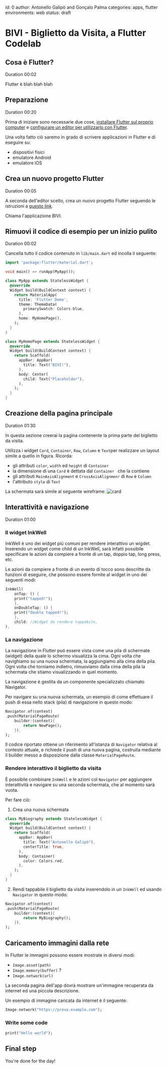 id: 0
author: Antonello Galipò and Gonçalo Palma
categories: apps, flutter
environments: web
status: draft

# BIVI - Biglietto da Visita, a Flutter Codelab

## Cosa è Flutter?
Duration 00:02

Flutter è blah blah blah

## Preparazione
Duration 00:20

Prima di iniziare sono necessarie due cose, [installare Flutter sul proprio computer](https://flutter.dev/docs/get-started/install) e [configurare un editor per utilizzarlo con Flutter](https://flutter.dev/docs/get-started/editor).

Una volta fatto ciò saremo in grado di scrivere applicazioni in Flutter e di eseguire su:
* dispositivi fisici 
* emulatore Android
* emulatore iOS

## Crea un nuovo progetto Flutter
Duration 00:05

A seconda dell'editor scelto, crea un nuovo progetto Flutter seguendo le istruzioni a [questo link](https://flutter.dev/docs/get-started/test-drive).

Chiama l'applicazione BIVI.

## Rimuovi il codice di esempio per un inizio pulito
Duration 00:02

Cancella tutto il codice contenuto in `lib/main.dart` ed incolla il seguente:

``` dart
import 'package:flutter/material.dart';

void main() => runApp(MyApp());

class MyApp extends StatelessWidget {
  @override
  Widget build(BuildContext context) {
    return MaterialApp(
      title: 'Flutter Demo',
      theme: ThemeData(
        primarySwatch: Colors.blue,
      ),
      home: MyHomePage(),
    );
  }
}

class MyHomePage extends StatelessWidget {
  @override
  Widget build(BuildContext context) {
    return Scaffold(
      appBar: AppBar(
        title: Text("BIVI!"),
      ),
      body: Center(
        child: Text("Placeholder"),
      ),
    );
  }
}
```

## Creazione della pagina principale
Duration 01:30

In questa sezione creerai la pagina contenente la prima parte del biglietto da visita.

Utilizza i widget `Card`, `Container`, `Row`, `Column` e `Text`per realizzare un layout simile a quello in figura.
Ricorda:
- gli attributi `color`, `width` ed `height` di `Container`
- la dimensione di una `Card` è dettata dal `Container ` che la contiene
- gli attributi `MainAxisAlignment` e `CrossAxisAlignmenr` di `Row` e `Column`
- l'attributo `style` di `Text`

La schermata sarà simile al seguente wireframe:
![card](./card.jpg)

## Interattività e navigazione
Duration 01:00

### Il widget InkWell
InkWell è uno dei widget piú comuni per rendere interattivo un wigdet. 
Inserendo un widget come child di un InkWell, sarà infatti possibile specificare le azioni da compiere a fronte di un tap, doppio tap, long press, etc.

Le azioni da compiere a fronte di un evento di tocco sono descritte da funzioni di eseguire, che possono essere fornite al widget in uno dei seguenti modi:

``` dart
InkWell(
    onTap: () {
    print("tapped!");
    },
    onDoubleTap: () {
    print("double tapped!");
    },
    child: //Widget da rendere tappabile,
),
```

### La navigazione
La navigazione in Flutter puó essere vista come una pila di schermate (widget) della quale lo schermo visualizza la cima.
Ogni volta che navighiamo su una nuova schermata, la aggiungiamo alla cima della pila. Ogni volta che torniamo indietro, rimuoviamo dalla cima della pila la schermata che stiamo visualizzando in quel momento.

La navigazione è gestita da un componente specializzato chiamato Navigator.

Per navigare su una nuova schermata, un esempio di come effettuare il push di essa nello stack (pila) di navigazione in questo modo:

``` dart
Navigator.of(context)
.push(MaterialPageRoute(
    builder:(context){
        return NewPage();
    }),
);
```

Il codice riportato ottiene un riferimento all'istanza di `Navigator`
relativa al contesto attuale, e richiede il push di una nuova pagina,
costruita mediante il builder messo a disposizione dalla classe `MaterialPageRoute`.

### Rendere interattivo il biglietto da visita
È possibile combinare `InkWell` e le azioni col `Navigator` per aggiungere interattività 
e navigare su una seconda schermata, che al momento sarà vuota.

Per fare ciò:

1. Crea una nuova schermata

``` dart
class MyBiography extends StatelessWidget {
  @override
  Widget build(BuildContext context) {
    return Scaffold(
      appBar: AppBar(
        title: Text("Antonello Galipò"),
        centerTitle: true,
      ),
      body: Container(
        color: Colors.red,
      ),
    );
  }
}
```

2. Rendi tappabile il biglietto da visita inserendolo in un `InkWell` ed usando `Navigator` in questo modo:
``` dart
Navigator.of(context)
.push(MaterialPageRoute(
    builder:(context){
        return MyBiography();
    }),
);
```

## Caricamento immagini dalla rete
In Flutter le immagini possono essere mostrate in diversi modi:
* `Image.asset(path)`
* `Image.memory(buffer)` ?
* `Image.network(url)`

La seconda pagina dell'app dovrà mostrare un'immagine recuperata da internet
ed una piccola descrizione.

Un esempio di immagine caricata da internet è il seguente:

```dart
Image.network("https://prova.example.com");
```


### Write some code
``` dart
print("Hello world");
```

## Final step
You're done for the day!
